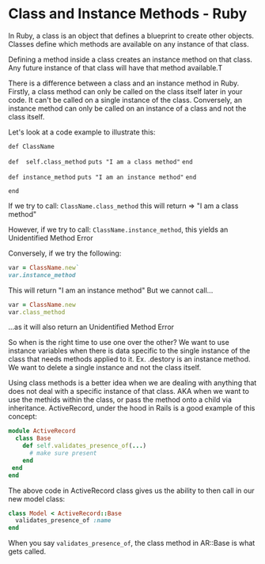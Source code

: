 

# Class and Instance Methods - Ruby

In Ruby, a class is an object that defines a blueprint to create other objects. Classes define which methods are available on any instance of that class.

Defining a method inside a class creates an instance method on that class. Any future instance of that class will have that method available.T

There is a difference between a class and an instance method in Ruby. Firstly, a class method can only be called on the class itself later in your code. It can't be called on a single instance of the class. Conversely, an instance method can only be called on an instance of a class and not the class itself. 

Let's look at a code example to illustrate this:

`def ClassName`

 `def  self.class_method`
    `puts "I am a class method"`
 `end`

 `def instance_method`
    `puts "I am an instance method"`
 `end`


`end`

If we try to call:
`ClassName.class_method` this will return => "I am a class method"

However, if we try to call:
`ClassName.instance_method`, this yields an Unidentified Method Error

Conversely, if we try the following:
```ruby
var = ClassName.new`
var.instance_method 
```
This will return "I am an instance method"
But we cannot call...
```ruby
var = ClassName.new
var.class_method
```
...as it will also return an Unidentified Method Error

So when is the right time to use one over the other? 
We want to use instance variables when there is data specific to the single instance of the class that needs methods applied to it. 
  Ex. .destory is an instance method. We want to delete a single instance and not the class itself. 

Using class methods is a better idea when we are dealing with anything that does not deal with a specific instance of that class. AKA when we want to use the methids within the class, or pass the method onto a child via inheritance. 
ActiveRecord, under the hood in Rails is a good example of this concept:
```ruby
module ActiveRecord
  class Base
    def self.validates_presence_of(...)
      # make sure present
    end
 end
end
```
The above code in ActiveRecord class gives us the ability to then call in our new model class:
```ruby
class Model < ActiveRecord::Base
  validates_presence_of :name
end
```
When you say `validates_presence_of`, the class method in AR::Base is what gets called.
